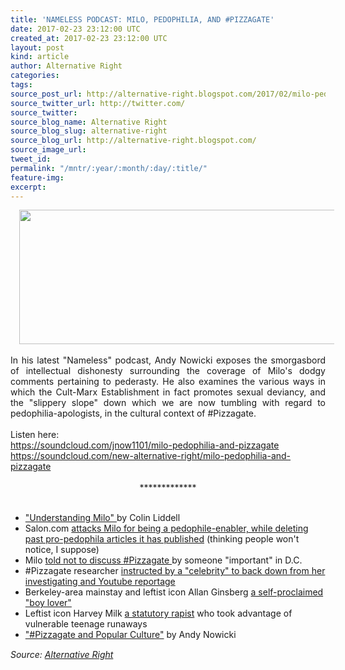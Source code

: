 ```yaml
---
title: 'NAMELESS PODCAST: MILO, PEDOPHILIA, AND #PIZZAGATE'
date: 2017-02-23 23:12:00 UTC
created_at: 2017-02-23 23:12:00 UTC
layout: post
kind: article
author: Alternative Right
categories: 
tags: 
source_post_url: http://alternative-right.blogspot.com/2017/02/milo-pedophilia-and-pizzagate-nameless.html
source_twitter_url: http://twitter.com/
source_twitter: 
source_blog_name: Alternative Right
source_blog_slug: alternative-right
source_blog_url: http://alternative-right.blogspot.com/
source_image_url: 
tweet_id: 
permalink: "/mntr/:year/:month/:day/:title/"
feature-img: 
excerpt: 
---
```

<div dir="ltr" style="text-align: left;"><div class="separator" style="clear: both; text-align: center;"><a href="https://2.bp.blogspot.com/-vFSowaxteyY/WK9hZ96gT6I/AAAAAAAAC_E/C1yWJ67VW8o36gLDXxtAG6lVomMtn-daQCLcB/s1600/milo-yiannopoulos-pizzagate.jpg" style="margin-left: 1em; margin-right: 1em;"><img border="0" height="215" src="https://2.bp.blogspot.com/-vFSowaxteyY/WK9hZ96gT6I/AAAAAAAAC_E/C1yWJ67VW8o36gLDXxtAG6lVomMtn-daQCLcB/s400/milo-yiannopoulos-pizzagate.jpg" width="550"></a></div><br><div style="text-align: justify;">In his latest "Nameless" podcast, Andy Nowicki exposes the smorgasbord of intellectual dishonesty surrounding the coverage of Milo's dodgy comments pertaining to pederasty. He also examines the various ways in which the Cult-Marx Establishment in fact promotes sexual deviancy, and the "slippery slope" down which we are now tumbling with regard to pedophilia-apologists, in the cultural context of #Pizzagate.</div><br><a name="more"></a>Listen here:<br><a href="https://soundcloud.com/jnow1101/milo-pedophilia-and-pizzagate">https://soundcloud.com/jnow1101/milo-pedophilia-and-pizzagate</a><br><a href="https://soundcloud.com/new-alternative-right/milo-pedophilia-and-pizzagate">https://soundcloud.com/new-alternative-right/milo-pedophilia-and-pizzagate</a><br><br><div style="text-align: center;">*************</div><br><ul><li><a href="http://alternative-right.blogspot.com/2017/02/understanding-milo.html">"Understanding Milo" </a>by Colin Liddell</li><li>Salon.com <a href="http://theralphretort.com/salon-removes-old-articles-tried-justify-pedophilia-2020017/">attacks Milo for being a pedophile-enabler, while deleting past pro-pedophila articles it has published</a> (thinking people won't notice, I suppose)</li><li>Milo <a href="http://www.zerohedge.com/news/2016-12-06/milo-yiannopoulos-told-not-speak-%E2%80%9Cpizzagate%E2%80%9D-during-miami-university-lecture">told not to discuss #Pizzagate </a>by someone "important" in D.C.</li><li>#Pizzagate researcher <a href="https://www.youtube.com/watch?v=8jFi-7g5KxY">instructed by a "celebrity" to back down from her investigating and Youtube reportage</a></li><li>Berkeley-area mainstay and leftist icon Allan Ginsberg <a href="https://en.wikipedia.org/wiki/North_American_Man/Boy_Love_Association">a self-proclaimed "boy lover"</a></li><li>Leftist icon Harvey Milk <a href="https://libertycounselaction.org/content/home/37288/sexual_predator_honored_with_u_s_postage_stamp">a statutory rapist</a> who took advantage of vulnerable teenage runaways</li><li><a href="http://alternative-right.blogspot.com/2016/12/pizzagate-and-popular-culture.html">"#Pizzagate and Popular Culture"</a> by Andy Nowicki</li></ul></div><img src="http://feeds.feedburner.com/~r/blogspot/SBfLZ/~4/myIigkk6vlg" height="1" width="1" alt=""><div class="">
    <i>Source: <a href="http://alternative-right.blogspot.com/">Alternative Right</a></i>
</div>
